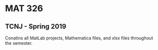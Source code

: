 <h1>MAT 326</h1>
<h2>TCNJ - Spring 2019</h2>
<p>
  Conatins all MatLab projects, Mathematica files, and xlsx files throughout the semester.
</p>
